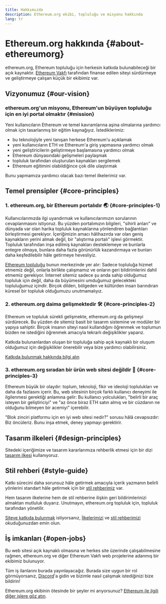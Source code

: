 ```yaml
---
title: Hakkımızda
description: Ethereum.org ekibi, topluluğu ve misyonu hakkında
lang: tr
---
```


# Ethereum.org hakkında {#about-ethereumorg}

ethereum.org, Ethereum topluluğu için herkesin katkıda bulunabileceği bir açık kaynaktır. [Ethereum Vakfı](/foundation/) tarafından finanse edilen siteyi sürdürmeye ve geliştirmeye çalışan küçük bir ekibimiz var.

## Vizyonumuz {#our-vision}

### ethereum.org'un misyonu, Ethereum'un büyüyen topluluğu için en iyi portal olmaktır {#mission}

Yeni kullanıcıların Ethereum ve temel kavramlarına aşina olmalarına yardımcı olmak için tasarlanmış bir eğitim kaynağıyız. İstediklerimiz:

- bu teknolojiyle yeni tanışan herkese Ethereum'u açıklamak
- yeni kullanıcıların ETH ve Ethereum'a giriş yapmasına yardımcı olmak
- yeni geliştiricilerin geliştirmeye başlamasına yardımcı olmak
- Ethereum dünyasındaki gelişmeleri paylaşmak
- topluluk tarafından oluşturulan kaynakları sergilemek
- Ethereum eğitimini olabildiğince çok dile ulaştırmak

Bunu yapmamıza yardımcı olacak bazı temel ilkelerimiz var.

## Temel prensipler {#core-principles}

### 1. ethereum.org, bir Ethereum portalıdır 🌏 {#core-principles-1}

Kullanıcılarımızda ilgi uyandırmak ve kullanıcılarımızın sorularının cevaplanmasını istiyoruz. Bu yüzden portalımızın bilgileri, "sihirli anları" ve dünyada var olan harika topluluk kaynaklarına yönlendiren bağlantıları birleştirmesi gerekiyor. İçeriğimizin amacı hâlihazırda var olan geniş kaynakların yerini almak değil, bir "alıştırma portalı" işlevi görmektir. Topluluk tarafından inşa edilmiş kaynakları desteklemeye ve bunlarla entegre olmaya, bunlara daha fazla görünürlük kazandırmaya ve bunları daha keşfedilebilir hâle getirmeye hevesliyiz.

[Ethereum topluluğu](/community/) bunun merkezinde yer alır: Sadece topluluğa hizmet etmemiz değil, onlarla birlikte çalışmamız ve onların geri bildirimlerini dahil etmemiz gerekiyor. İnternet sitemiz sadece şu anda sahip olduğumuz topluluk için değil, daha da büyümesini umduğumuz gelecekteki topluluğumuz içindir. Birçok dilden, bölgeden ve kültürden insan barındıran küresel bir topluluk olduğumuzu unutmamalıyız.

### 2. ethereum.org daima gelişmektedir 🛠 {#core-principles-2}

Ethereum ve topluluk sürekli gelişmekte, ethereum.org da gelişmeyi sürdürecek. Bu yüzden de sitemiz basit bir tasarım sistemine ve modüler bir yapıya sahiptir. Birçok insanın siteyi nasıl kullandığını öğrenmek ve toplumun bizden ne istediğini öğrenmek amacıyla tekrarlı değişiklikler yaparız.

Katkıda bulunanlardan oluşan bir topluluğa sahip açık kaynaklı bir oluşum olduğumuz için değişiklikler önerebilir veya bize yardımcı olabilirsiniz.

[Katkıda bulunmak hakkında bilgi alın](/contributing/)

### 3. ethereum.org sıradan bir ürün web sitesi değildir 🦄 {#core-principles-3}

Ethereum büyük bir olaydır: toplum, teknoloji, fikir ve ideoloji toplulukları ve daha da fazlasını içerir. Bu, web sitesinin birçok farklı kullanıcı deneyimi ile ilgilenmesi gerektiği anlamına gelir: Bu kullanıcı yolculukları, "belirli bir araç isteyen bir geliştiriciyi" ve "az önce biraz ETH satın almış ve bir cüzdanın ne olduğunu bilmeyen bir acemiyi" içerebilir.

"Blok zinciri platformu için en iyi web sitesi nedir?" sorusu hâlâ cevapsızdır: Biz öncüleriz. Bunu inşa etmek, deney yapmayı gerektirir.

## Tasarım ilkeleri {#design-principles}

Sitedeki içeriğimize ve tasarım kararlarımıza rehberlik etmesi için bir dizi [tasarım ilkesi](/contributing/design-principles/) kullanıyoruz.

## Stil rehberi {#style-guide}

Katkı sürecini daha sorunsuz hâle getirmek amacıyla içerik yazmanın belirli yönlerini standart hâle getirmek için bir [stil rehberimiz](/contributing/style-guide/) var.

Hem tasarım ilkelerine hem de stil rehberine ilişkin geri bildirimlerinizi almaktan mutluluk duyarız. Unutmayın, ethereum.org topluluk için, topluluk tarafından yönetilir.

[Siteye katkıda bulunmak](/contributing/) istiyorsanız, [İlkelerimizi](/contributing/design-principles/) ve [stil rehberimizi](/contributing/style-guide/) okuduğunuzdan emin olun.

## İş imkanları {#open-jobs}

Bu web sitesi açık kaynaklı olmasına ve herkes site üzerinde çalışabilmesine rağmen, ethereum.org ve diğer Ethereum Vakfı web projelerine adanmış bir ekibimiz bulunuyor.

Tüm iş ilanlarını burada yayınlayacağız. Burada size uygun bir rol görmüyorsanız, [Discord](https://discord.gg/CetY6Y4)'a gidin ve bizimle nasıl çalışmak istediğinizi bize bildirin!

Ethereum.org ekibinin ötesinde bir şeyler mi arıyorsunuz? [Ethereum ile ilgili diğer işlere göz atın](/community/get-involved/#ethereum-jobs/).

